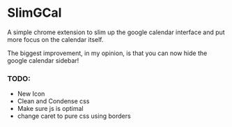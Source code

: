 # SlimGCal
A simple chrome extension to slim up the google calendar interface and put more focus on the calendar itself.

The biggest improvement, in my opinion, is that you can now hide the google calendar sidebar!

### TODO:
* New Icon
* Clean and Condense css
* Make sure js is optimal
* change caret to pure css using borders
